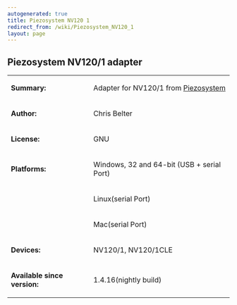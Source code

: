 ```yaml
---
autogenerated: true
title: Piezosystem NV120 1
redirect_from: /wiki/Piezosystem_NV120_1
layout: page
---
```


## Piezosystem NV120/1 adapter

<table>
<tr>
<td markdown="1">

**Summary:**

</td>
<td markdown="1">

Adapter for NV120/1 from
[Piezosystem](http://http://www.piezosystem.com/)

</td>
</tr>
<tr>
<td markdown="1">

**Author:**

</td>
<td markdown="1">

Chris Belter

</td>
</tr>
<tr>
<td markdown="1">

**License:**

</td>
<td markdown="1">

GNU

</td>
</tr>
<tr>
<td markdown="1">

**Platforms:**

</td>
<td markdown="1">

Windows, 32 and 64-bit (USB + serial Port)

</td>
</tr>
<tr>
<td markdown="1">
</td>
<td markdown="1">

Linux(serial Port)

</td>
</tr>
<tr>
<td markdown="1">
</td>
<td markdown="1">

Mac(serial Port)

</td>
</tr>
<tr>
<td markdown="1">

**Devices:**

</td>
<td markdown="1">

NV120/1, NV120/1CLE

</td>
</tr>

<td markdown="1">

**Available since version:**

</td>
<td markdown="1">

1.4.16(nightly build)

</td>
</table>
